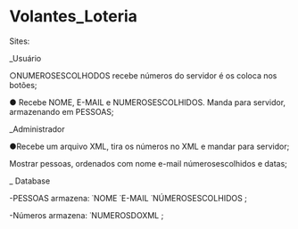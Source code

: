 # Volantes_Loteria

Sites: 

_Usuário

○NUMEROSESCOLHODOS recebe números do servidor é os coloca nos botões;

● Recebe NOME, E-MAIL e NUMEROSESCOLHIDOS. Manda para servidor, armazenando em PESSOAS;

_Administrador

●Recebe um arquivo XML, tira os números no XML e mandar para servidor;

Mostrar pessoas, ordenados com nome e-mail númerosescolhidos e datas;

_ Database

-PESSOAS armazena:
 ˙NOME
 ˙E-MAIL
 ˙NÚMEROSESCOLHIDOS
;

-Números armazena:
 ˙NUMEROSDOXML
;
